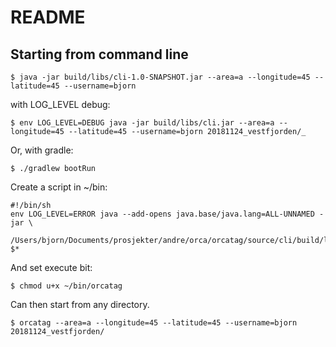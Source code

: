 
# README

## Starting from command line

    $ java -jar build/libs/cli-1.0-SNAPSHOT.jar --area=a --longitude=45 --latitude=45 --username=bjorn


with LOG_LEVEL debug:

    $ env LOG_LEVEL=DEBUG java -jar build/libs/cli.jar --area=a --longitude=45 --latitude=45 --username=bjorn 20181124_vestfjorden/_

Or, with gradle:

    $ ./gradlew bootRun

Create a script in ~/bin:

    #!/bin/sh
    env LOG_LEVEL=ERROR java --add-opens java.base/java.lang=ALL-UNNAMED -jar \
      /Users/bjorn/Documents/prosjekter/andre/orca/orcatag/source/cli/build/libs/cli.jar $*

And set execute bit:

    $ chmod u+x ~/bin/orcatag

Can then start from any directory.

    $ orcatag --area=a --longitude=45 --latitude=45 --username=bjorn 20181124_vestfjorden/ 